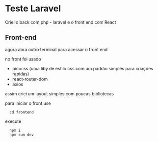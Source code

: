 # Teste Laravel

Criei o back com php - laravel e o front end com React

## Front-end
agora abra outro terminal para acessar o front end 

no front foi usado
 - picocss (uma liby de estilo css com um padrão simples para criações rapidas)
 - react-router-dom
 - axios

assim criei um layout simples com poucas bibliotecas

para iniciar o front use
```
  cd frontend
```
execute
```
  npm i 
  npm run dev
```